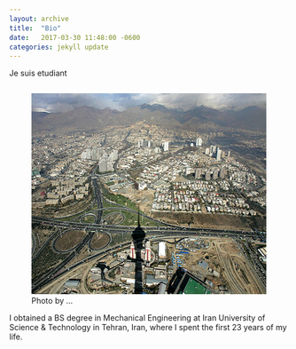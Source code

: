 ```yaml
---
layout: archive
title:  "Bio"
date:   2017-03-30 11:48:00 -0600
categories: jekyll update
---
```

Je suis etudiant

<div>
    <p style="float: right;">
    <figure style="float:right;">
    <img alt="Tehran image"
    src="/assets/images/Tehran-kaveh.png"
    width="564" height="362"/>
    <figcaption>Photo by ...</figcaption>
    </figure>
</div>
I obtained a BS degree in Mechanical Engineering at Iran University of Science & Technology in Tehran, Iran, where I spent the first 23 years of my life.